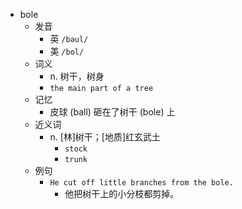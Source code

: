 - bole
  - 发音
    - 英 `/bəul/`
    - 美 `/bol/`
  - 词义
    - n. 树干，树身
    - `the main part of a tree`
  - 记忆
    - 皮球 (ball) 砸在了树干 (bole) 上
  - 近义词
    - n. [林]树干；[地质]红玄武土
      - `stock`
      - `trunk`
  - 例句
    - `He cut off little branches from the bole.`
      - 他把树干上的小分枝都剪掉。

